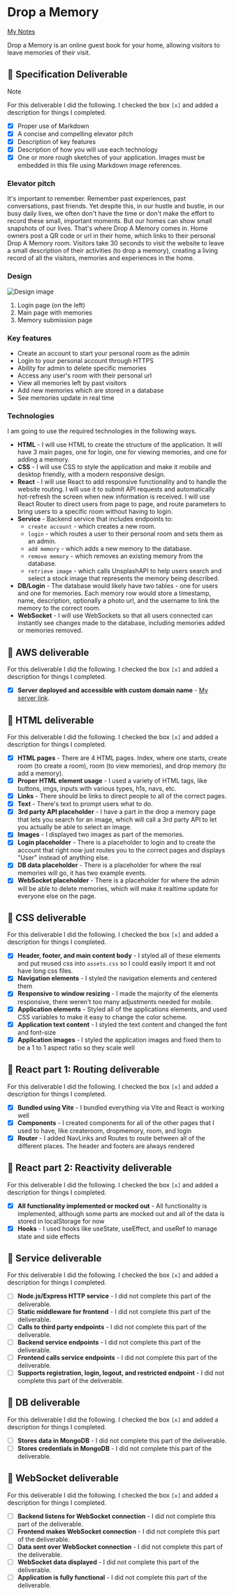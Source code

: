# Drop a Memory

[My Notes](notes.md)

Drop a Memory is an online guest book for your home, allowing visitors to leave memories of their visit.

## 🚀 Specification Deliverable

> [!NOTE]
> For this deliverable I did the following. I checked the box `[x]` and added a description for things I completed.

-   [x] Proper use of Markdown
-   [x] A concise and compelling elevator pitch
-   [x] Description of key features
-   [x] Description of how you will use each technology
-   [x] One or more rough sketches of your application. Images must be embedded in this file using Markdown image references.

### Elevator pitch

It's important to remember. Remember past experiences, past conversations, past friends. Yet despite this, in our hustle and bustle, in our busy daily lives, we often don't have the time or don't make the effort to record these small, important moments. But our homes can show small snapshots of our lives. That's where Drop A Memory comes in. Home owners post a QR code or url in their home, which links to their personal Drop A Memory room. Visitors take 30 seconds to visit the website to leave a small description of their activities (to drop a memory), creating a living record of all the visitors, memories and experiences in the home.

### Design

![Design image](pictures/design.png)

1. Login page (on the left)
2. Main page with memories
3. Memory submission page

### Key features

-   Create an account to start your personal room as the admin
-   Login to your personal account through HTTPS
-   Ability for admin to delete specific memories
-   Access any user's room with their personal url
-   View all memories left by past visitors
-   Add new memories which are stored in a database
-   See memories update in real time

### Technologies

I am going to use the required technologies in the following ways.

-   **HTML** - I will use HTML to create the structure of the application. It will have 3 main pages, one for login, one for viewing memories, and one for adding a memory.
-   **CSS** - I will use CSS to style the application and make it mobile and desktop friendly, with a modern responsive design.
-   **React** - I will use React to add responsive functionality and to handle the website routing. I will use it to submit API requests and automatically hot-refresh the screen when new information is received. I will use React Router to direct users from page to page, and route parameters to bring users to a specific room without having to login.
-   **Service** - Backend service that includes endpoints to:
    -   `create account` - which creates a new room.
    -   `login` - which routes a user to their personal room and sets them as an admin.
    -   `add memory` - which adds a new memory to the database.
    -   `remove memory` - which removes an existing memory from the database.
    -   `retrieve image` - which calls UnsplashAPI to help users search and select a stock image that represents the memory being described.
-   **DB/Login** - The database would likely have two tables - one for users and one for memories. Each memory row would store a timestamp, name, description, optionally a photo url, and the username to link the memory to the correct room.
-   **WebSocket** - I will use WebSockets so that all users connected can instantly see changes made to the database, including memories added or memories removed.

## 🚀 AWS deliverable

For this deliverable I did the following. I checked the box `[x]` and added a description for things I completed.

-   [x] **Server deployed and accessible with custom domain name** - [My server link](https://yourdomainnamehere.click).

## 🚀 HTML deliverable

For this deliverable I did the following. I checked the box `[x]` and added a description for things I completed.

-   [x] **HTML pages** - There are 4 HTML pages. Index, where one starts, create room (to create a room), room (to view memories), and drop memory (to add a memory).
-   [x] **Proper HTML element usage** - I used a variety of HTML tags, like buttons, imgs, inputs with various types, h1s, navs, etc.
-   [x] **Links** - There should be links to direct people to all of the correct pages.
-   [x] **Text** - There's text to prompt users what to do.
-   [x] **3rd party API placeholder** - I have a part in the drop a memory page that lets you search for an image, which will call a 3rd party API to let you actually be able to select an image.
-   [x] **Images** - I displayed two images as part of the memories.
-   [x] **Login placeholder** - There is a placeholder to login and to create the account that right now just routes you to the correct pages and displays "User" instead of anything else.
-   [x] **DB data placeholder** - There is a placeholder for where the real memories will go, it has two example events.
-   [x] **WebSocket placeholder** - There is a placeholder for where the admin will be able to delete memories, which will make it realtime update for everyone else on the page.

## 🚀 CSS deliverable

For this deliverable I did the following. I checked the box `[x]` and added a description for things I completed.

-   [x] **Header, footer, and main content body** - I styled all of these elements and put reused css into `assets.css` so I could easily import it and not have long css files.
-   [x] **Navigation elements** - I styled the navigation elements and centered them
-   [x] **Responsive to window resizing** - I made the majority of the elements responsive, there weren't too many adjustments needed for mobile.
-   [x] **Application elements** - Styled all of the applications elements, and used CSS variables to make it easy to change the color scheme.
-   [x] **Application text content** - I styled the text content and changed the font and font-size
-   [x] **Application images** - I styled the application images and fixed them to be a 1 to 1 aspect ratio so they scale well

## 🚀 React part 1: Routing deliverable

For this deliverable I did the following. I checked the box `[x]` and added a description for things I completed.

-   [x] **Bundled using Vite** - I bundled everything via Vite and React is working well
-   [x] **Components** - I created components for all of the other pages that I used to have, like createroom, dropmemory, room, and login
-   [x] **Router** - I added NavLinks and Routes to route between all of the different places. The header and footers are always rendered

## 🚀 React part 2: Reactivity deliverable

For this deliverable I did the following. I checked the box `[x]` and added a description for things I completed.

-   [x] **All functionality implemented or mocked out** - All functionality is implemented, although some parts are mocked out and all of the data is stored in localStorage for now
-   [x] **Hooks** - I used hooks like useState, useEffect, and useRef to manage state and side effects

## 🚀 Service deliverable

For this deliverable I did the following. I checked the box `[x]` and added a description for things I completed.

-   [ ] **Node.js/Express HTTP service** - I did not complete this part of the deliverable.
-   [ ] **Static middleware for frontend** - I did not complete this part of the deliverable.
-   [ ] **Calls to third party endpoints** - I did not complete this part of the deliverable.
-   [ ] **Backend service endpoints** - I did not complete this part of the deliverable.
-   [ ] **Frontend calls service endpoints** - I did not complete this part of the deliverable.
-   [ ] **Supports registration, login, logout, and restricted endpoint** - I did not complete this part of the deliverable.

## 🚀 DB deliverable

For this deliverable I did the following. I checked the box `[x]` and added a description for things I completed.

-   [ ] **Stores data in MongoDB** - I did not complete this part of the deliverable.
-   [ ] **Stores credentials in MongoDB** - I did not complete this part of the deliverable.

## 🚀 WebSocket deliverable

For this deliverable I did the following. I checked the box `[x]` and added a description for things I completed.

-   [ ] **Backend listens for WebSocket connection** - I did not complete this part of the deliverable.
-   [ ] **Frontend makes WebSocket connection** - I did not complete this part of the deliverable.
-   [ ] **Data sent over WebSocket connection** - I did not complete this part of the deliverable.
-   [ ] **WebSocket data displayed** - I did not complete this part of the deliverable.
-   [ ] **Application is fully functional** - I did not complete this part of the deliverable.
